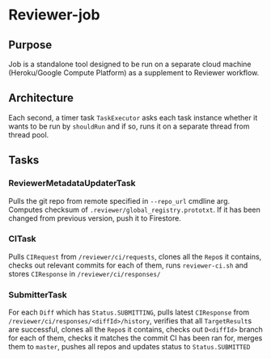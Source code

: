 # Reviewer-job

## Purpose

Job is a standalone tool designed to be run on a 
separate cloud machine (Heroku/Google Compute Platform) as a
supplement to Reviewer workflow.

## Architecture

Each second, a timer task `TaskExecutor` asks each task instance
whether it wants to be run by `shouldRun` and if so, runs it on a
separate thread from thread pool.


## Tasks

### ReviewerMetadataUpdaterTask

Pulls the git repo from remote specified in `--repo_url` cmdline arg.
Computes checksum of `.reviewer/global_registry.prototxt`. If it has been changed
from previous version, push it to Firestore.


### CITask
Pulls `CIRequest` from `/reviewer/ci/requests`, clones all the `Repo`s it
contains, checks out relevant commits for each of them, runs `reviewer-ci.sh`
and stores `CIResponse` in `/reviewer/ci/responses/`


### SubmitterTask
For each `Diff` which has `Status.SUBMITTING`, pulls latest `CIResponse` 
from `/reviewer/ci/responses/<diffId>/history`, verifies that all `TargetResult`s are 
successful, clones all the `Repo`s it contains,
checks out `D<diffId>` branch for each of them, checks it matches the commit CI has been ran for,
merges them to `master`, pushes all repos and updates status to `Status.SUBMITTED`
